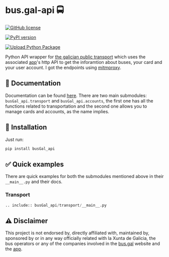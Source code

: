 # bus.gal-api 🚍

[![GitHub license](https://img.shields.io/github/license/peprolinbot/bus.gal-api)](https://github.com/peprolinbot/bus.gal-api)

[![PyPI version](https://img.shields.io/pypi/v/busGal-api?label=pypi%20package)](https://pypi.org/project/busGal-api)

[![Upload Python Package](https://github.com/peprolinbot/bus.gal-api/actions/workflows/python-publish.yml/badge.svg)](https://github.com/peprolinbot/bus.gal-api/actions/workflows/python-publish.yml)

Python API wrapper for [the galician public transport](https://www.bus.gal/) which uses the
associated
[app](https://play.google.com/store/apps/details?id=gal.xunta.transportepublico)'s
http API to get the inforamtion about buses, your card and your user
account. I got the endpoints using [mitmproxy](https://mitmproxy.org/).

## 📜 Documentation

Documentation can be found [here](https://peprolinbot.github.io/busGal_api). There are two main submodules: `busGal_api.transport` and `busGal_api.accounts`, the first one has all the functions related to transportation and the second one allows you to manage cards and accounts, as the name implies.

## 🔧 Installation

Just run:

``` bash
pip install busGal_api
```

## ✅ Quick examples

There are quick examples for both the submodules mentioned above in their `__main__.py` and their docs.

### Transport

```python
.. include:: busGal_api/transport/__main__.py
```

## ⚠️ Disclaimer

This project is not endorsed by, directly affiliated with, maintained
by, sponsored by or in any way officially related with la Xunta de
Galicia, the bus operators or any of the companies involved in the
[bus.gal](https://www.bus.gal/) website and the
[app](https://play.google.com/store/apps/details?id=gal.xunta.transportepublico).

